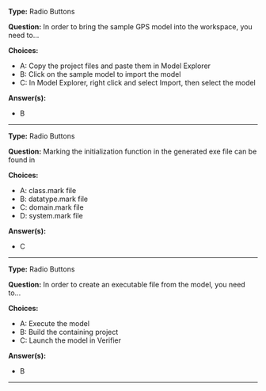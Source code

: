 __Type:__  Radio Buttons
 
__Question:__  In order to bring the sample GPS model into the workspace, you need to...    
 
__Choices:__
  - A: Copy the project files and paste them in Model Explorer  
  - B: Click on the sample model to import the model  
  - C: In Model Explorer, right click and select Import, then select the model    
  
__Answer(s):__  
  - B
  
----

__Type:__  Radio Buttons
 
__Question:__  Marking the initialization function in the generated exe file can be found in 
 
__Choices:__
  - A: class.mark file
  - B: datatype.mark file
  - C: domain.mark file
  - D: system.mark file
  
__Answer(s):__
  - C
  
----

__Type:__  Radio Buttons
 
__Question:__  In order to create an executable file from the model, you need to...
 
__Choices:__
  - A: Execute the model  
  - B: Build the containing project
  - C: Launch the model in Verifier   
  
__Answer(s):__
  - B
  
----
  